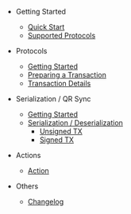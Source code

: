- Getting Started

  - [Quick Start](README.md#getting-started)
  - [Supported Protocols](README.md#supported-protocols)

- Protocols

  - [Getting Started](protocol/protocol.md#getting-started)
  - [Preparing a Transaction](protocol/protocol.md#preparing-a-transaction)
  - [Transaction Details](protocol/protocol.md#transaction-details)

- Serialization / QR Sync

  - [Getting Started](serialization.md#getting-started)
  - [Serialization / Deserialization](serialization/serializer.md)
    - [Unsigned TX](serialization/serializer.md#request-to-sign-a-tx-from-a-compatible-app-eg-airgap-vault)
    - [Signed TX](serialization/serializer.md#request-to-broadcast-a-signed-transaction)

- Actions

  - [Action](action/action.md)

- Others

  - [Changelog](other/changelog.md)
